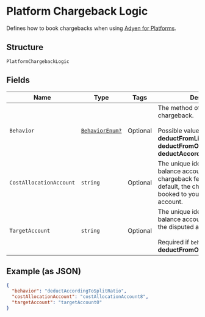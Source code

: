 
# Platform Chargeback Logic

Defines how to book chargebacks when using [Adyen for Platforms](https://docs.adyen.com/marketplaces-and-platforms/processing-payments#chargebacks-and-disputes).

## Structure

`PlatformChargebackLogic`

## Fields

| Name | Type | Tags | Description |
|  --- | --- | --- | --- |
| `Behavior` | [`BehaviorEnum?`](../../doc/models/behavior-enum.md) | Optional | The method of handling the chargeback.<br><br>Possible values: **deductFromLiableAccount**, **deductFromOneBalanceAccount**, **deductAccordingToSplitRatio**. |
| `CostAllocationAccount` | `string` | Optional | The unique identifier of the balance account to which the chargeback fees are booked. By default, the chargeback fees are booked to your liable balance account. |
| `TargetAccount` | `string` | Optional | The unique identifier of the balance account against which the disputed amount is booked.<br><br>Required if `behavior` is **deductFromOneBalanceAccount**. |

## Example (as JSON)

```json
{
  "behavior": "deductAccordingToSplitRatio",
  "costAllocationAccount": "costAllocationAccount8",
  "targetAccount": "targetAccount0"
}
```

